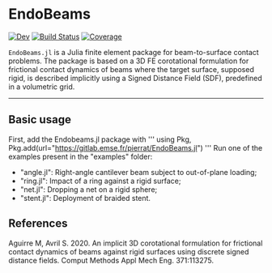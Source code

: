 # EndoBeams

[![Dev](https://img.shields.io/badge/docs-dev-blue.svg)](http://pierrat.gitlab.emse.fr/EndoBeams.jl/dev)
[![Build Status](https://gitlab.emse.fr/pierrat/EndoBeams.jl/badges/master/pipeline.svg)](https://gitlab.emse.fr/pierrat/EndoBeams.jl/pipelines)
[![Coverage](https://gitlab.emse.fr/pierrat/EndoBeams.jl/badges/master/coverage.svg)](https://gitlab.emse.fr/pierrat/EndoBeams.jl/commits/master)

 `EndoBeams.jl` is a Julia finite element package for beam-to-surface contact problems. The package is based on a 3D FE corotational formulation for frictional contact dynamics of beams where the target surface, supposed rigid, is described implicitly using a Signed Distance Field (SDF), predefined in a volumetric grid.

-----------------------------

## Basic usage
First, add the Endobeams.jl package with
'''
using Pkg, Pkg.add(url="https://gitlab.emse.fr/pierrat/EndoBeams.jl")
''' 
Run one of the examples present in the "examples" folder:
- "angle.jl": Right-angle cantilever beam subject to out-of-plane loading;
- "ring.jl": Impact of a ring against a rigid surface;
- "net.jl": Dropping a net on a rigid sphere;
- "stent.jl": Deployment of braided stent.

## References
Aguirre M, Avril S. 2020. An implicit 3D corotational formulation for frictional contact dynamics of beams against rigid surfaces using discrete signed distance fields. Comput Methods Appl Mech Eng. 371:113275.